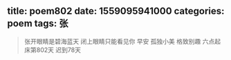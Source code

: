 title: poem802
date: 1559095941000
categories: poem
tags: 张
---
> 张开眼睛是碧海蓝天
闭上眼睛只能看见你
早安
孤独小美
格致别趣
六点起床第802天 迟到78天